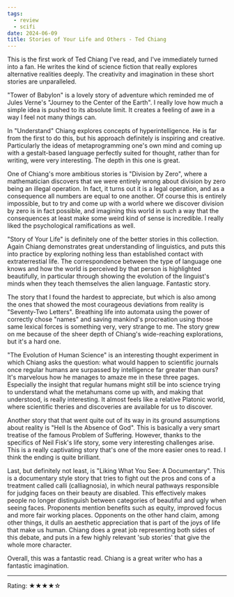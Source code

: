 ```yaml
---
tags:
  - review
  - scifi
date: 2024-06-09
title: Stories of Your Life and Others - Ted Chiang
---
```


This is the first work of Ted Chiang I've read, and I've immediately turned into a fan. He writes the kind of science fiction that really explores alternative realities deeply. The creativity and imagination in these short stories are unparalleled.

"Tower of Babylon" is a lovely story of adventure which reminded me of Jules Verne's "Journey to the Center of the Earth". I really love how much a simple idea is pushed to its absolute limit. It creates a feeling of awe in a way I feel not many things can.

In "Understand" Chiang explores concepts of hyperintelligence. He is far from the first to do this, but his approach definitely is inspiring and creative. Particularly the ideas of metaprogramming one's own mind and coming up with a gestalt-based language perfectly suited for thought, rather than for writing, were very interesting. The depth in this one is great.

One of Chiang's more ambitious stories is "Division by Zero", where a mathematician discovers that we were entirely wrong about division by zero being an illegal operation. In fact, it turns out it is a legal operation, and as a consequence all numbers are equal to one another. Of course this is entirely impossible, but to try and come up with a world where we discover division by zero is in fact possible, and imagining this world in such a way that the consequences at least make some weird kind of sense is incredible. I really liked the psychological ramifications as well.

"Story of Your Life" is definitely one of the better stories in this collection. Again Chiang demonstrates great understanding of linguistics, and puts this into practice by exploring nothing less than established contact with extraterrestial life. The correspondence between the type of language one knows and how the world is perceived by that person is highlighted beautifully, in particular through showing the evolution of the linguist's minds when they teach themselves the alien language. Fantastic story.

The story that I found the hardest to appreciate, but which is also among the ones that showed the most courageous deviations from reality is "Seventy-Two Letters". Breathing life into automata using the power of correctly chose "names" and saving mankind's procreation using those same lexical forces is something very, very strange to me. The story grew on me because of the sheer depth of Chiang's wide-reaching explorations, but it's a hard one.

"The Evolution of Human Science" is an interesting thought experiment in which Chiang asks the question: what would happen to scientific journals once regular humans are surpassed by intelligence far greater than ours? It's marvelous how he manages to amaze me in these three pages. Especially the insight that regular humans might still be into science trying to understand what the metahumans come up with, and making that understood, is really interesting. It almost feels like a relative Platonic world, where scientific theries and discoveries are available for us to discover.

Another story that that went quite out of its way in its ground assumptions about reality is "Hell Is the Absence of God". This is basically a very smart treatise of the famous Problem of Suffering. However, thanks to the specifics of Neil Fisk's life story, some very interesting challenges arise. This is a really captivating story that's one of the more easier ones to read. I think the ending is quite brilliant.

Last, but definitely not least, is "Liking What You See: A Documentary". This is a documentary style story that tries to fight out the pros and cons of a treatment called calli (calliagnosia), in which neural pathways responsible for judging faces on their beauty are disabled. This effectively makes people no longer distinguish between categories of beautiful and ugly when seeing faces. Proponents mention benefits such as equity, improved focus and more fair working places. Opponents on the other hand claim, among other things, it dulls an aesthetic appreciation that is part of the joys of life that make us human. Chiang does a great job representing both sides of this debate, and puts in a few highly relevant 'sub stories' that give the whole more character.

Overall, this was a fantastic read. Chiang is a great writer who has a fantastic imagination.

---

Rating: ★★★★☆
